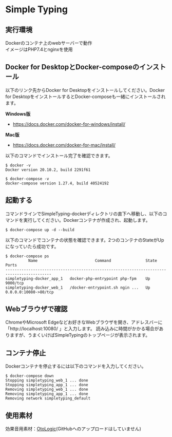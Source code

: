 # Simple Typing

## 実行環境
Dockerのコンテナ上のwebサーバーで動作  
イメージはPHP7.4とnginxを使用

## Docker for DesktopとDocker-composeのインストール
以下のリンク先からDocker for Desktopをインストールしてください。Docker for DesktopをインストールするとDocker-composeも一緒にインストールされます。

**Windows版**
* https://docs.docker.com/docker-for-windows/install/

**Mac版**
* https://docs.docker.com/docker-for-mac/install/


以下のコマンドでインストール完了を確認できます。
```
$ docker -v
Docker version 20.10.2, build 2291f61

$ docker-compose -v
docker-compose version 1.27.4, build 40524192
```

## 起動する
コマンドラインでSimpleTyping-dockerディレクトリの直下へ移動し、以下のコマンドを実行してください。Dockerコンテナが作成され、起動します。
```
$ docker-compose up -d --build
```

以下のコマンドでコンテナの状態を確認できます。2つのコンテナのStateがUpになっていたら成功です。
```
$ docker-compose ps
          Name                         Command               State           Ports
------------------------------------------------------------------------------------------
simpletyping-docker_app_1   docker-php-entrypoint php-fpm    Up      9000/tcp
simpletyping-docker_web_1   /docker-entrypoint.sh ngin ...   Up      0.0.0.0:10080->80/tcp
```

## Webブラウザで確認
ChromeやMicrosoft Edgeなどお好きなWebブラウザを開き、アドレスバーに「http://localhost:10080/ 」と入力します。
読み込みに時間がかかる場合がありますが、うまくいけばSimpleTypingのトップページが表示されます。

## コンテナ停止
Dockerコンテナを停止するには以下のコマンドを入力してください。
```
$ docker-compose down
Stopping simpletyping_web_1 ... done
Stopping simpletyping_app_1 ... done
Removing simpletyping_web_1 ... done
Removing simpletyping_app_1 ... done
Removing network simpletyping_default
```

## 使用素材
効果音用素材：[OtoLogic](https://otologic.jp)(GitHubへのアップロードはしていません)
